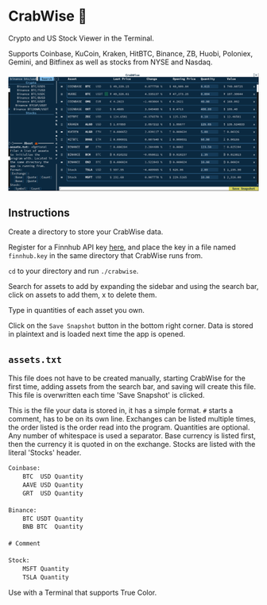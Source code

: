 # CrabWise 🦀

Crypto and US Stock Viewer in the Terminal.

Supports Coinbase, KuCoin, Kraken, HitBTC, Binance, ZB, Huobi, Poloniex, Gemini,
and Bitfinex as well as stocks from NYSE and Nasdaq.

<p align="center">
  <img src="docs/images/crabwise.png">
</p>

## Instructions

Create a directory to store your CrabWise data.

Register for a Finnhub API key [here](https://finnhub.io/), and place the key in
a file named `finnhub.key` in the same directory that CrabWise runs from.

`cd` to your directory and run `./crabwise`.

Search for assets to add by expanding the sidebar and using the search bar,
click on assets to add them, x to delete them.

Type in quantities of each asset you own.

Click on the `Save Snapshot` button in the bottom right corner. Data is stored
in plaintext and is loaded next time the app is opened.

## `assets.txt`

This file does not have to be created manually, starting CrabWise for the first
time, adding assets from the search bar, and saving will create this file. This
file is overwritten each time 'Save Snapshot' is clicked.

This is the file your data is stored in, it has a simple format. `#` starts a
comment, has to be on its own line. Exchanges can be listed multiple times, the
order listed is the order read into the program. Quantities are optional. Any
number of whitespace is used a separator. Base currency is listed first, then
the currency it is quoted in on the exchange. Stocks are listed with the literal
'Stocks' header.

```txt
Coinbase:
    BTC  USD Quantity
    AAVE USD Quantity
    GRT  USD Quantity

Binance:
    BTC USDT Quantity
    BNB BTC  Quantity

# Comment

Stock:
    MSFT Quantity
    TSLA Quantity
```

Use with a Terminal that supports True Color.
